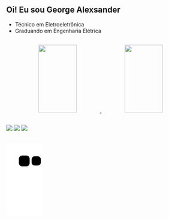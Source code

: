 ## Oi! Eu sou George Alexsander
- Técnico em Eletroeletrônica
- Graduando em Engenharia Elétrica
##

<div align="center">
  <a href="https://github.com/georgealexsander">
  <img height="180em" width="45%"  src="https://github-readme-stats.vercel.app/api?username=georgealexsander&show_icons=true&theme=midnight-purple&include_all_commits=true&count_private=true"/>
  <img height="180em" width="45%"  <img width=500em"" src="https://github-readme-stats.vercel.app/api/top-langs/?username=georgealexsander&layout=compact&langs_count=7&theme=midnight-purple"/>
</div>
  
   ##
  
<div> 
  <a href="https://instagram.com/george.alexsander" target="_blank"><img src="https://img.shields.io/badge/-Instagram-%23E4405F?style=for-the-badge&logo=instagram&logoColor=white" target="_blank"></a>
  <a href = "mailto:georgealexsanderflores@gmail.com"> <img src="https://img.shields.io/badge/-Gmail-%23333?style=for-the-badge&logo=gmail&logoColor=white" target="_blank"></a>
  <a href="https://www.linkedin.com/in/george-alexsander-029233203/" target="_blank"><img src="https://img.shields.io/badge/-LinkedIn-%230077B5?style=for-the-badge&logo=linkedin&logoColor=white" target="_blank"></a> 
 </div>

   ##  

![Snake animation](https://github.com/georgealexsander/georgealexsander/blob/output/github-contribution-grid-snake.svg)
